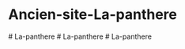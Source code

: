 ﻿# Ancien-site-La-panthere

#   L a - p a n t h e r e  
 #   L a - p a n t h e r e  
 #   L a - p a n t h e r e  
 
